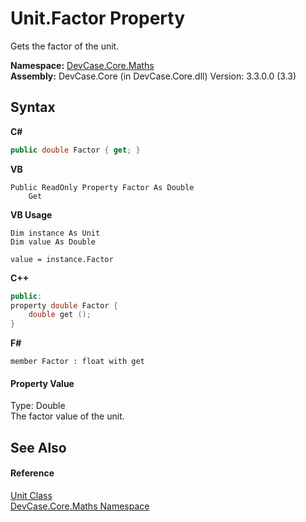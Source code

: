 # Unit.Factor Property 
 

Gets the factor of the unit.

**Namespace:**&nbsp;<a href="N_DevCase_Core_Maths">DevCase.Core.Maths</a><br />**Assembly:**&nbsp;DevCase.Core (in DevCase.Core.dll) Version: 3.3.0.0 (3.3)

## Syntax

**C#**<br />
``` C#
public double Factor { get; }
```

**VB**<br />
``` VB
Public ReadOnly Property Factor As Double
	Get
```

**VB Usage**<br />
``` VB Usage
Dim instance As Unit
Dim value As Double

value = instance.Factor

```

**C++**<br />
``` C++
public:
property double Factor {
	double get ();
}
```

**F#**<br />
``` F#
member Factor : float with get

```


#### Property Value
Type: Double<br />The factor value of the unit.

## See Also


#### Reference
<a href="T_DevCase_Core_Maths_Unit">Unit Class</a><br /><a href="N_DevCase_Core_Maths">DevCase.Core.Maths Namespace</a><br />